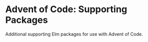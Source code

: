 # Advent of Code: Supporting Packages

Additional supporting Elm packages for use with Advent of Code.
